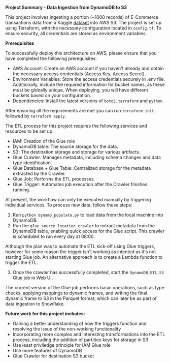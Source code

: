 **Project Summary - Data Ingestion from DynamoDB to S3**

This project involves ingesting a portion (~1000 records) of E-Commerce transactions data from a Kaggle [dataset](https://www.kaggle.com/datasets/carrie1/ecommerce-data) into AWS S3.
The project is set up using Terraform, with the necessary configuration located in `config.tf`. To ensure security, all credentials are stored as environment variables.

**Prerequisites**

To successfully deploy this architecture on AWS, please ensure that you have completed the following prerequisites:

- AWS Account: Create an AWS account if you haven't already and obtain the necessary access credentials (Access Key, Access Secret).
- Environment Variables: Store the access credentials securely in .env file. Additionally, include the required information for bucket names, as these must be globally unique. When deploying, you will have different buckets based on your configuration.
- Dependencies: Install the latest versions of `boto3`, `terraform` and `python`.

After ensuring all the requirements are met you can run `terraform init` followed by `terraform apply`.

The ETL process for this project requires the following services and resources to be set up:
-  IAM: Creation of the Glue role
- DynamoDB table: The source storage for the data.
- S3: The destination storage and storage for various artifacts.
- Glue Crawler: Manages metadata, including schema changes and data type identification.
- Glue Database + Glue Table: Centralized storage for the metadata extracted by the Crawler.
- Glue Job: Performs the ETL processes.
- Glue Trigger: Automates job execution after the Crawler finishes running.

At present, the workflow can only be executed manually by triggering individual services. To process new data, follow these steps:
1. Run `python dynamo_populate.py` to load data from the local machine into DynamoDB.
2. Run the `glue_source_location_crawler` to extract metadata from the DynamoDB table, enabling quick access for the Glue script. This crawler is scheduled to run every day at 08:00.

Although the plan was to automate the ETL kick-off using Glue triggers, however for some reason the trigger isn't working as intented as it's not starting Glue job. An alternative approach is to create a Lambda function to trigger the ETL.

3. Once the crawler has successfully completed, start the `DynamoDB_ETL_S3` Glue job in Web UI.

The current version of the Glue job performs basic operations, such as type checks, applying mappings to dynamic frames, and writing the final dynamic frame to S3 in the Parquet format, which can later be as part of data ingestion to Snowflake.

**Future work for this project includes:**
  - Gaining a better understanding of how the triggers function and resolving the issue of the non-working functionality
  - Incorporating more complex and interesting transformations into the ETL process, including the addition of partition keys for storage in S3
  - Use least priviledge principle for IAM Glue role
  - Use more features of DynamoDB
  - Glue Crawler for destination S3 bucket
